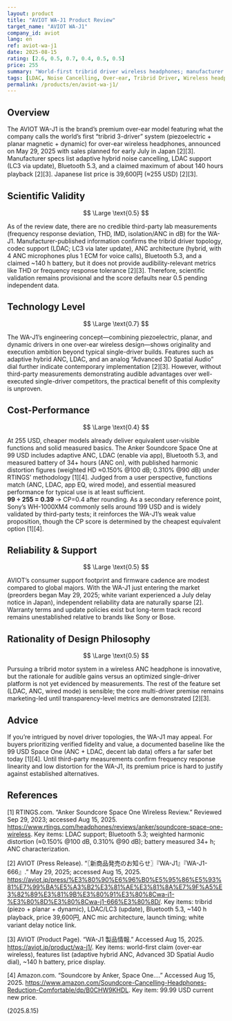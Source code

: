 ```yaml
---
layout: product
title: "AVIOT WA-J1 Product Review"
target_name: "AVIOT WA-J1"
company_id: aviot
lang: en
ref: aviot-wa-j1
date: 2025-08-15
rating: [2.6, 0.5, 0.7, 0.4, 0.5, 0.5]
price: 255
summary: "World-first tribrid driver wireless headphones; manufacturer specs are ambitious (LDAC, LC3 via update, ~140h battery) but third-party measurements are lacking, and cost-performance is weak versus established 99 USD ANC/LDAC options"
tags: [LDAC, Noise Cancelling, Over-ear, Tribrid Driver, Wireless headphones]
permalink: /products/en/aviot-wa-j1/
---
```

## Overview

The AVIOT WA-J1 is the brand’s premium over-ear model featuring what the company calls the world’s first “tribrid 3-driver” system (piezoelectric + planar magnetic + dynamic) for over-ear wireless headphones, announced on May 29, 2025 with sales planned for early July in Japan [2][3]. Manufacturer specs list adaptive hybrid noise cancelling, LDAC support (LC3 via update), Bluetooth 5.3, and a claimed maximum of about 140 hours playback [2][3]. Japanese list price is 39,600円 (≈255 USD) [2][3].

## Scientific Validity

$$ \Large \text{0.5} $$

As of the review date, there are no credible third-party lab measurements (frequency response deviation, THD, IMD, isolation/ANC in dB) for the WA-J1. Manufacturer-published information confirms the tribrid driver topology, codec support (LDAC; LC3 via later update), ANC architecture (hybrid, with 4 ANC microphones plus 1 ECM for voice calls), Bluetooth 5.3, and a claimed ~140 h battery, but it does not provide audibility-relevant metrics like THD or frequency response tolerance [2][3]. Therefore, scientific validation remains provisional and the score defaults near 0.5 pending independent data.

## Technology Level

$$ \Large \text{0.7} $$

The WA-J1’s engineering concept—combining piezoelectric, planar, and dynamic drivers in one over-ear wireless design—shows originality and execution ambition beyond typical single-driver builds. Features such as adaptive hybrid ANC, LDAC, and an analog “Advanced 3D Spatial Audio” dial further indicate contemporary implementation [2][3]. However, without third-party measurements demonstrating audible advantages over well-executed single-driver competitors, the practical benefit of this complexity is unproven.

## Cost-Performance

$$ \Large \text{0.4} $$

At 255 USD, cheaper models already deliver equivalent user-visible functions and solid measured basics. The Anker Soundcore Space One at 99 USD includes adaptive ANC, LDAC (enable via app), Bluetooth 5.3, and measured battery of 34+ hours (ANC on), with published harmonic distortion figures (weighted HD ≈0.150% @100 dB; 0.310% @90 dB) under RTINGS’ methodology [1][4]. Judged from a user perspective, functions match (ANC, LDAC, app EQ, wired mode), and essential measured performance for typical use is at least sufficient.  
**99 ÷ 255 = 0.39** → CP=0.4 after rounding. As a secondary reference point, Sony’s WH-1000XM4 commonly sells around 199 USD and is widely validated by third-party tests; it reinforces the WA-J1’s weak value proposition, though the CP score is determined by the cheapest equivalent option [1][4].

## Reliability & Support

$$ \Large \text{0.5} $$

AVIOT’s consumer support footprint and firmware cadence are modest compared to global majors. With the WA-J1 just entering the market (preorders began May 29, 2025; white variant experienced a July delay notice in Japan), independent reliability data are naturally sparse [2]. Warranty terms and update policies exist but long-term track record remains unestablished relative to brands like Sony or Bose.

## Rationality of Design Philosophy

$$ \Large \text{0.5} $$

Pursuing a tribrid motor system in a wireless ANC headphone is innovative, but the rationale for audible gains versus an optimized single-driver platform is not yet evidenced by measurements. The rest of the feature set (LDAC, ANC, wired mode) is sensible; the core multi-driver premise remains marketing-led until transparency-level metrics are demonstrated [2][3].

## Advice

If you’re intrigued by novel driver topologies, the WA-J1 may appeal. For buyers prioritizing verified fidelity and value, a documented baseline like the 99 USD Space One (ANC + LDAC, decent lab data) offers a far safer bet today [1][4]. Until third-party measurements confirm frequency response linearity and low distortion for the WA-J1, its premium price is hard to justify against established alternatives.

## References

[1] RTINGS.com. “Anker Soundcore Space One Wireless Review.” Reviewed Sep 29, 2023; accessed Aug 15, 2025. https://www.rtings.com/headphones/reviews/anker/soundcore-space-one-wireless. Key items: LDAC support; Bluetooth 5.3; weighted harmonic distortion (≈0.150% @100 dB, 0.310% @90 dB); battery measured 34+ h; ANC characterization.

[2] AVIOT (Press Release). “〖新商品発売のお知らせ〗『WA-J1』『WA-J1-666』.” May 29, 2025; accessed Aug 15, 2025. https://aviot.jp/press/%E3%80%90%E6%96%B0%E5%95%86%E5%93%81%E7%99%BA%E5%A3%B2%E3%81%AE%E3%81%8A%E7%9F%A5%E3%82%89%E3%81%9B%E3%80%91%E3%80%8Cwa-j1-%E3%80%8D%E3%80%8Cwa-j1-666%E3%80%8D/. Key items: tribrid (piezo + planar + dynamic), LDAC/LC3 (update), Bluetooth 5.3, ~140 h playback, price 39,600円, ANC mic architecture, launch timing; white variant delay notice link.

[3] AVIOT (Product Page). “WA-J1 製品情報.” Accessed Aug 15, 2025. https://aviot.jp/product/wa-j1/. Key items: world-first claim (over-ear wireless), features list (adaptive hybrid ANC, Advanced 3D Spatial Audio dial), ~140 h battery, price display.

[4] Amazon.com. “Soundcore by Anker, Space One….” Accessed Aug 15, 2025. https://www.amazon.com/Soundcore-Cancelling-Headphones-Reduction-Comfortable/dp/B0CHW9KHDL. Key item: 99.99 USD current new price.

(2025.8.15)

